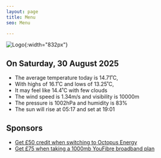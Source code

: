 ```yaml
---
layout: page
title: Menu
seo: Menu

---
```


![Logo](/images/logo.jpg){:width="832px"}

<!-- weather_marker starts -->
## On Saturday, 30 August 2025

- The average temperature today is 14.71˚C,
- With highs of 16.1˚C and lows of 13.25˚C,
- It may feel like 14.4˚C with few clouds
- The wind speed is 1.34m/s and visibility is 10000m
- The pressure is 1002hPa and humidity is 83%
- The sun will rise at 05:17 and set at 19:01

<!-- weather_marker ends -->

## Sponsors

- [Get £50 credit when switching to Octopus Energy](https://bit.ly/3oD1nnS)
- [Get £75 when taking a 1000mb YouFibre broadband plan](https://aklam.io/91zWhU?)
